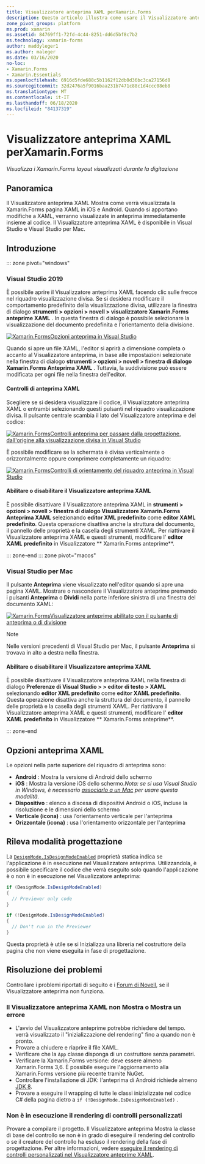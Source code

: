 ```yaml
---
title: Visualizzatore anteprima XAML perXamarin.Forms
description: Questo articolo illustra come usare il Visualizzatore anteprima XAML per visualizzare i Xamarin.Forms layout visualizzati durante la digitazione. Il Visualizzatore anteprima XAML è disponibile in Visual Studio 2019 e Visual Studio 2019 per Mac.
zone_pivot_groups: platform
ms.prod: xamarin
ms.assetid: 84769ff1-72fd-4c44-8251-dd6d5bf8c7b2
ms.technology: xamarin-forms
author: maddyleger1
ms.author: maleger
ms.date: 03/16/2020
no-loc:
- Xamarin.Forms
- Xamarin.Essentials
ms.openlocfilehash: 6916d5fde688c5b1162f12db0d36bc3ca27156d8
ms.sourcegitcommit: 32d2476a5f9016baa231b7471c88c1d4ccc08eb8
ms.translationtype: MT
ms.contentlocale: it-IT
ms.lasthandoff: 06/18/2020
ms.locfileid: "84137319"
---
```

# <a name="xaml-previewer-for-xamarinforms"></a>Visualizzatore anteprima XAML perXamarin.Forms

_Visualizza i Xamarin.Forms layout visualizzati durante la digitazione_

## <a name="overview"></a>Panoramica

Il Visualizzatore anteprima XAML Mostra come verrà visualizzata la Xamarin.Forms pagina XAML in iOS e Android. Quando si apportano modifiche a XAML, verranno visualizzate in anteprima immediatamente insieme al codice. Il Visualizzatore anteprima XAML è disponibile in Visual Studio e Visual Studio per Mac.

## <a name="getting-started"></a>Introduzione

::: zone pivot="windows"

### <a name="visual-studio-2019"></a>Visual Studio 2019

È possibile aprire il Visualizzatore anteprima XAML facendo clic sulle frecce nel riquadro visualizzazione divisa. Se si desidera modificare il comportamento predefinito della visualizzazione divisa, utilizzare la finestra di dialogo **strumenti > opzioni > novell > visualizzatore Xamarin.Forms anteprime XAML** . In questa finestra di dialogo è possibile selezionare la visualizzazione del documento predefinita e l'orientamento della divisione.

[![Xamarin.FormsOpzioni anteprima in Visual Studio](xaml-previewer-images/xamlp-options-vs-sm.png "[! OP. NO-LOC (Novell. Forms)] Opzioni anteprima in Visual Studio")](xaml-previewer-images/xamlp-options-vs-lg.png#lightbox)

Quando si apre un file XAML, l'editor si aprirà a dimensione completa o accanto al Visualizzatore anteprima, in base alle impostazioni selezionate nella finestra di dialogo **strumenti > opzioni > novell > finestra di dialogo Xamarin.Forms Anteprima XAML** . Tuttavia, la suddivisione può essere modificata per ogni file nella finestra dell'editor.

#### <a name="xaml-preview-controls"></a>Controlli di anteprima XAML

Scegliere se si desidera visualizzare il codice, il Visualizzatore anteprima XAML o entrambi selezionando questi pulsanti nel riquadro visualizzazione divisa. Il pulsante centrale scambia il lato del Visualizzatore anteprima e del codice:

[![Xamarin.FormsControlli anteprima per passare dalla progettazione, dall'origine alla visualizzazione divisa in Visual Studio](xaml-previewer-images/xamlp-controls-splitview-vs-sm.png "[! OP. NO-LOC (Novell. Forms)] controlli visualizzatore anteprime per passare dalla visualizzazione progettazione, origine e suddivisione in Visual Studio")](xaml-previewer-images/xamlp-controls-splitview-vs-lg.png#lightbox)

È possibile modificare se la schermata è divisa verticalmente o orizzontalmente oppure comprimere completamente un riquadro:

[![Xamarin.FormsControlli di orientamento del riquadro anteprima in Visual Studio](xaml-previewer-images/xamlp-controls-orientation-vs-sm.png "[! OP. NO-LOC (Novell. Forms)] controlli dell'orientamento del riquadro anteprima in Visual Studio")](xaml-previewer-images/xamlp-controls-orientation-vs-lg.png#lightbox)

#### <a name="enable-or-disable-the-xaml-previewer"></a>Abilitare o disabilitare il Visualizzatore anteprima XAML

È possibile disattivare il Visualizzatore anteprima XAML in **strumenti > opzioni > novell > finestra di dialogo Visualizzatore Xamarin.Forms Anteprima XAML** selezionando **editor XML predefinito** come **editor XAML predefinito**. Questa operazione disattiva anche la struttura del documento, il pannello delle proprietà e la casella degli strumenti XAML. Per riattivare il Visualizzatore anteprima XAML e questi strumenti, modificare l' **editor XAML predefinito** in Visualizzatore ** Xamarin.Forms anteprime**.

::: zone-end
::: zone pivot="macos"

### <a name="visual-studio-for-mac"></a>Visual Studio per Mac

Il pulsante **Anteprima** viene visualizzato nell'editor quando si apre una pagina XAML. Mostrare o nascondere il Visualizzatore anteprime premendo i pulsanti **Anteprima** o **Dividi** nella parte inferiore sinistra di una finestra del documento XAML:

[![Xamarin.FormsVisualizzatore anteprime abilitato con il pulsante di anteprima o di divisione](xaml-previewer-images/xamlp-list-sml.png)](xaml-previewer-images/xamlp-list.png#lightbox)

> [!NOTE]
> Nelle versioni precedenti di Visual Studio per Mac, il pulsante **Anteprima** si trovava in alto a destra nella finestra.

#### <a name="enable-or-disable-the-xaml-previewer"></a>Abilitare o disabilitare il Visualizzatore anteprima XAML

È possibile disattivare il Visualizzatore anteprima XAML nella finestra di dialogo **Preferenze di Visual Studio > > editor di testo > XAML** selezionando **editor XML predefinito** come **editor XAML predefinito**. Questa operazione disattiva anche la struttura del documento, il pannello delle proprietà e la casella degli strumenti XAML. Per riattivare il Visualizzatore anteprima XAML e questi strumenti, modificare l' **editor XAML predefinito** in Visualizzatore ** Xamarin.Forms anteprime**.

::: zone-end

## <a name="xaml-previewer-options"></a>Opzioni anteprima XAML

Le opzioni nella parte superiore del riquadro di anteprima sono:

* **Android** : Mostra la versione di Android dello schermo
* **iOS** : Mostra la versione iOS dello schermo.*Nota: se si usa Visual Studio in Windows, è necessario [associarlo a un Mac](~/ios/get-started/installation/windows/connecting-to-mac/index.md) per usare questa modalità.*
* **Dispositivo** : elenco a discesa di dispositivi Android o iOS, incluse la risoluzione e le dimensioni dello schermo
* **Verticale (icona)** : usa l'orientamento verticale per l'anteprima
* **Orizzontale (icona)** : usa l'orientamento orizzontale per l'anteprima

## <a name="detect-design-mode"></a>Rileva modalità progettazione

La [`DesignMode.IsDesignModeEnabled`](xref:Xamarin.Forms.DesignMode.IsDesignModeEnabled) proprietà statica indica se l'applicazione è in esecuzione nel Visualizzatore anteprima. Utilizzandola, è possibile specificare il codice che verrà eseguito solo quando l'applicazione è o non è in esecuzione nel Visualizzatore anteprima:

```csharp
if (DesignMode.IsDesignModeEnabled)
{
  // Previewer only code  
}

if (!DesignMode.IsDesignModeEnabled)
{
  // Don't run in the Previewer  
}
```

Questa proprietà è utile se si Inizializza una libreria nel costruttore della pagina che non viene eseguita in fase di progettazione.

## <a name="troubleshooting"></a>Risoluzione dei problemi

Controllare i problemi riportati di seguito e i [Forum di Novell](https://forums.xamarin.com/categories/xamarin-forms), se il Visualizzatore anteprima non funziona.

### <a name="xaml-previewer-isnt-showing-or-shows-an-error"></a>Il Visualizzatore anteprima XAML non Mostra o Mostra un errore

* L'avvio del Visualizzatore anteprime potrebbe richiedere del tempo. verrà visualizzato il "inizializzazione del rendering" fino a quando non è pronto.
* Provare a chiudere e riaprire il file XAML.
* Verificare che la `App` classe disponga di un costruttore senza parametri.
* Verificare la Xamarin.Forms versione: deve essere almeno Xamarin.Forms 3,6. È possibile eseguire l'aggiornamento alla Xamarin.Forms versione più recente tramite NuGet.
* Controllare l'installazione di JDK: l'anteprima di Android richiede almeno [JDK 8](https://www.oracle.com/technetwork/java/javase/downloads/index.html).
* Provare a eseguire il wrapping di tutte le classi inizializzate nel codice C# della pagina dietro a `if (!DesignMode.IsDesignModeEnabled)` .

### <a name="custom-controls-arent-rendering"></a>Non è in esecuzione il rendering di controlli personalizzati

Provare a compilare il progetto. Il Visualizzatore anteprima Mostra la classe di base del controllo se non è in grado di eseguire il rendering del controllo o se il creatore del controllo ha escluso il rendering della fase di progettazione. Per altre informazioni, vedere [eseguire il rendering di controlli personalizzati nel Visualizzatore anteprime XAML](render-custom-controls.md).
